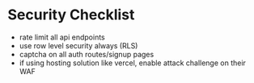 # Security Checklist

- rate limit all api endpoints
- use row level security always (RLS)
- captcha on all auth routes/signup pages
- if using hosting solution like vercel, enable attack challenge on their WAF
